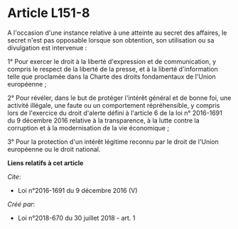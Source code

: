 # Article L151-8

A l'occasion d'une instance relative à une atteinte au secret des affaires, le secret n'est pas opposable lorsque son
obtention, son utilisation ou sa divulgation est intervenue : 

1° Pour exercer le droit à la liberté d'expression et de communication, y compris le respect de la liberté de la presse, et à
la liberté d'information telle que proclamée dans la Charte des droits fondamentaux de l'Union européenne ; 

2° Pour révéler, dans le but de protéger l'intérêt général et de bonne foi, une activité illégale, une faute ou un
comportement répréhensible, y compris lors de l'exercice du droit d'alerte défini à l'article 6 de la loi n° 2016-1691 du 9
décembre 2016 relative à la transparence, à la lutte contre la corruption et à la modernisation de la vie économique ; 

3° Pour la protection d'un intérêt légitime reconnu par le droit de l'Union européenne ou le droit national.

**Liens relatifs à cet article**

_Cite_:

  - Loi n°2016-1691 du 9 décembre 2016 (V)

_Créé par_:

  - Loi n°2018-670 du 30 juillet 2018 - art. 1
